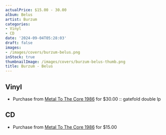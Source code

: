 ```yaml
---
actualPrice: $15.00 - 30.00
album: Belus
artist: Burzum
categories:
- Vinyl
- CD
date: '2024-09-04T05:28:03'
draft: false
images:
- /images/covers/burzum-belus.png
inStock: true
thumbnailImage: /images/covers/burzum-belus-thumb.png
title: Burzum - Belus
---
```


## Vinyl
* Purchase from [Metal To The Core 1986](https://metaltothecore1986.com/shop/burzum-belus-12-gatefold-double-lp/) for $30.00 :: gatefold double lp
## CD
* Purchase from [Metal To The Core 1986](https://metaltothecore1986.com/shop/burzum-belus-cd/) for $15.00
